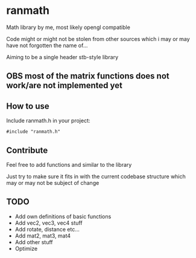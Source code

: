 # ranmath
Math library by me, most likely opengl compatible

Code might or might not be stolen from other sources which i may or may have not forgotten the name of...

Aiming to be a single header stb-style library

## OBS most of the matrix functions does not work/are not implemented yet

## How to use
Include ranmath.h in your project:

```#include "ranmath.h"```

## Contribute
Feel free to add functions and similar to the library

Just try to make sure it fits in with the current codebase structure which may or may not be subject of change

## TODO
- Add own definitions of basic functions
- Add vec2, vec3, vec4 stuff
- Add rotate, distance etc...
- Add mat2, mat3, mat4
- Add other stuff
- Optimize
